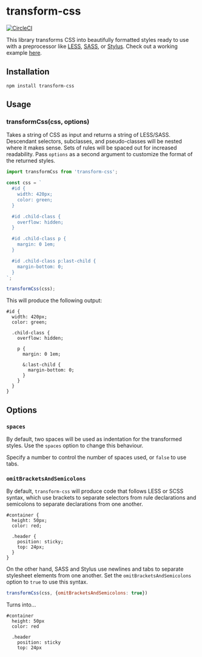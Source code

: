 # transform-css

[![CircleCI](https://circleci.com/gh/trevorblades/transform-css.svg?style=shield)](https://circleci.com/gh/trevorblades/transform-css)

This library transforms CSS into beautifully formatted styles ready to use with a preprocessor like [LESS](http://lesscss.org/), [SASS](https://sass-lang.com/), or [Stylus](http://stylus-lang.com/). Check out a working example [here](http://transform-css.trevorblades.com).

## Installation

```
npm install transform-css
```

## Usage

### transformCss(css, options)

Takes a string of CSS as input and returns a string of LESS/SASS. Descendant selectors, subclasses, and pseudo-classes will be nested where it makes sense. Sets of rules will be spaced out for increased readability. Pass `options` as a second argument to customize the format of the returned styles.

```js
import transformCss from 'transform-css';

const css = `
  #id {
    width: 420px;
    color: green;
  }

  #id .child-class {
    overflow: hidden;
  }

  #id .child-class p {
    margin: 0 1em;
  }

  #id .child-class p:last-child {
    margin-bottom: 0;
  }
`;

transformCss(css);
```

This will produce the following output:

```less
#id {
  width: 420px;
  color: green;

  .child-class {
    overflow: hidden;

    p {
      margin: 0 1em;

      &:last-child {
        margin-bottom: 0;
      }
    }
  }
}
```

## Options

### `spaces`

By default, two spaces will be used as indentation for the transformed styles. Use the `spaces` option to change this behaviour.

Specify a number to control the number of spaces used, or `false` to use tabs.

### `omitBracketsAndSemicolons`

By default, `transform-css` will produce code that follows LESS or SCSS syntax, which use brackets to separate selectors from rule declarations and semicolons to separate declarations from one another.

```less
#container {
  height: 50px;
  color: red;

  .header {
    position: sticky;
    top: 24px;
  }
}
```

On the other hand, SASS and Stylus use newlines and tabs to separate stylesheet elements from one another. Set the `omitBracketsAndSemicolons` option to `true` to use this syntax.

```js
transformCss(css, {omitBracketsAndSemicolons: true})
```

Turns into...

```stylus
#container
  height: 50px
  color: red

  .header
    position: sticky
    top: 24px
```
